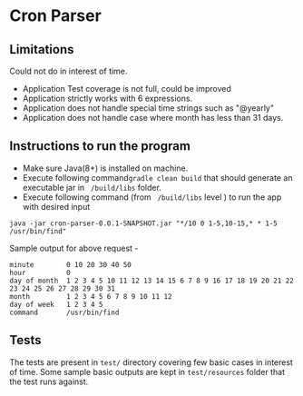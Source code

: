# Cron Parser

## Limitations

Could not do in interest of time.

- Application Test coverage is not full, could be improved
- Application strictly works with 6 expressions.
- Application does not handle special time strings such as "@yearly"
- Application does not handle case where month has less than 31 days.

## Instructions to run the program

- Make sure Java(8+) is installed on machine.
- Execute following command``` gradle clean build ``` that should generate an executable jar in ``` /build/libs```
  folder.
- Execute following command (from ``` /build/libs``` level ) to run the app with desired input

```
java -jar cron-parser-0.0.1-SNAPSHOT.jar "*/10 0 1-5,10-15,* * 1-5 /usr/bin/find"
```

Sample output for above request -

```
minute        0 10 20 30 40 50
hour          0
day of month  1 2 3 4 5 10 11 12 13 14 15 6 7 8 9 16 17 18 19 20 21 22 23 24 25 26 27 28 29 30 31
month         1 2 3 4 5 6 7 8 9 10 11 12
day of week   1 2 3 4 5
command       /usr/bin/find
```

## Tests

The tests are present in `test/` directory covering few basic cases in interest of time. Some sample basic outputs are
kept in `test/resources` folder that the test runs against.
